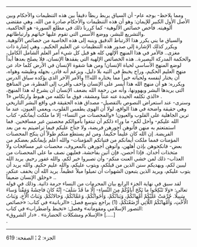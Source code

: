 ------------------------------------------------------------------------

ومما يلاحظ- بوجه عام- أن السياق يربط ربطاً دقيقاً بين هذه التنظيمات
والأحكام وبين الأصل الأول الكبير للإيمان: وهو أن هذه التنظيمات والأحكام
صادرة من الله. وهي مقتضى ألوهيته. فأخص خصائص الألوهية- كما كررنا ذلك في
مطلع السورة- هو الحاكمية، والتشريع للبشر، ووضع الأسس التي تقوم عليها
حياتهم وارتباطاتهم.  
والسياق ما يني يكرر هذا الارتباط الدقيق وينبه إلى هذه الخاصية من خصائص
الألوهية. ويكرر كذلك الإشارة إلى صدور هذه التنظيمات عن العليم الحكيم..
وهي إشارة ذات مغزى.. فالأمر في هذا المنهج الإلهي كله هو قبل كل شيء أمر
العلم الشامل الكامل، والحكمة المدركة البصيرة.. هذه الخصائص الإلهية التي
يفقدها الإنسان، فلا يصلح بعدها أبداً لوضع المنهج الأساسي لحياة الإنسان!
ومن هنا شقوة الإنسان في الأرض كلما حاد عن منهج العليم الحكيم، وراح يخبط
في التيه بلا دليل، ويزعم أنه قادر، بجهله وطيشه وهواه، أن يختار لنفسه
ولحياته خيراً مما يختاره الله!!! والأمر الآخر الذي يؤكده سياق الدرس
ويكرره: هو أن منهج الله هذا أيسر على الإنسان وأخف وأقرب إلى الفطرة، من
المناهج التى يريدها البشر ويهوونها، وأنه من رحمة الله بضعف الإنسان أن
يشرع له هذا المنهج، الذي تكلفه الحيدة عنه عنتاً ومشقة، فوق ما تكلفه من
هبوط وارتكاس «1» .  
وسنرى- عند استعراض النصوص بالتفصيل- مصداق هذه الحقيقة في واقع البشر
التاريخي وهي حقيقة واضحة في هذا الواقع، لولا أن الهوى يطمس القلوب، ويعمي
العيون، عند ما ترين الجاهلية على القلوب والعيون! «والمحصنات من النساء-
إلا ما ملكت أيمانكم- كتاب الله عليكم- وأحل لكم- ما وراء ذلكم أن تبتغوا
بأموالكم محصنين غير مسافحين. فما استمتعتم به منهن فآتوهن أجورهن فريضة،
ولا جناح عليكم فيما تراضيتم به من بعد الفريضة. إن الله كان عليماً حكيماً.
ومن لم يستطع منكم طولاً أن ينكح المحصنات المؤمنات فمما ملكت أيمانكم من
فتياتكم المؤمنات- والله أعلم بإيمانكم بعضكم من بعض- فانكحوهن بإذن أهلهن،
وآتوهن أجورهن بالمعروف، محصنات غير مسافحات ولا متخذات أخدان. فإذا أحصن،
فإن أتين بفاحشة، فعليهن نصف ما على المحصنات من العذاب- ذلك لمن خشي العنت
منكم- وأن تصبروا خير لكم، والله غفور رحيم. يريد الله ليبين لكم، ويهديكم
سنن الذين من قبلكم، ويتوب عليكم، والله عليم حكيم. والله يريد أن يتوب
عليكم، ويريد الذين يتبعون الشهوات أن تميلوا ميلاً عظيماً. يريد الله أن
يخفف عنكم، وخلق الإنسان ضعيفاً» ..  
لقد سبق في نهاية الجزء الرابع بيان المحرمات من النساء حرمة ذاتية. وذلك
في قوله تعالى: «وَلا تَنْكِحُوا ما نَكَحَ آباؤُكُمْ مِنَ النِّساءِ- إِلَّا ما قَدْ سَلَفَ- إِنَّهُ
كانَ فاحِشَةً وَمَقْتاً وَساءَ سَبِيلًا. حُرِّمَتْ عَلَيْكُمْ أُمَّهاتُكُمْ، وَبَناتُكُمْ، وَأَخَواتُكُمْ،
وَعَمَّاتُكُمْ، وَخالاتُكُمْ، وَبَناتُ الْأَخِ، وَبَناتُ الْأُخْتِ، وَأُمَّهاتُكُمُ اللَّاتِي أَرْضَعْنَكُمْ، (1)
يراجع بتوسع فصل: «الربانية» في كتاب: «خصائص التصور الإسلامي ومقوماته»
وفصل: «تخبط واضطراب» في كتاب:  
«الإسلام ومشكلات الحضارة» . «دار الشروق» \[.....\]  
.

------------------------------------------------------------------------

الجزء: 2 ¦ الصفحة: 619

